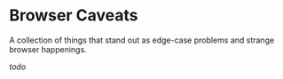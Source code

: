 # Browser Caveats

A collection of things that stand out as edge-case problems and strange browser happenings.

*todo*
